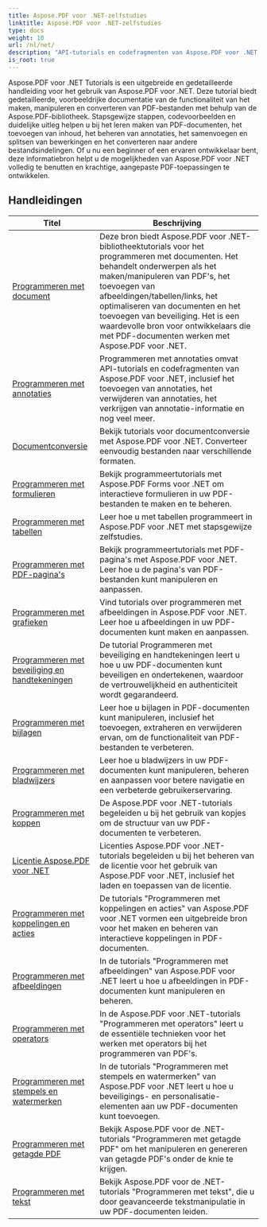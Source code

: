 ```yaml
---
title: Aspose.PDF voor .NET-zelfstudies
linktitle: Aspose.PDF voor .NET-zelfstudies
type: docs
weight: 10
url: /nl/net/
description: "API-tutorials en codefragmenten van Aspose.PDF voor .NET, inclusief het maken, bewerken, converteren, afdrukken en nog veel meer functies voor het gebruik van de verwerking van PDF-documenten"
is_root: true
---
```


Aspose.PDF voor .NET Tutorials is een uitgebreide en gedetailleerde handleiding voor het gebruik van Aspose.PDF voor .NET. Deze tutorial biedt gedetailleerde, voorbeeldrijke documentatie van de functionaliteit van het maken, manipuleren en converteren van PDF-bestanden met behulp van de Aspose.PDF-bibliotheek. Stapsgewijze stappen, codevoorbeelden en duidelijke uitleg helpen u bij het leren maken van PDF-documenten, het toevoegen van inhoud, het beheren van annotaties, het samenvoegen en splitsen van bewerkingen en het converteren naar andere bestandsindelingen. Of u nu een beginner of een ervaren ontwikkelaar bent, deze informatiebron helpt u de mogelijkheden van Aspose.PDF voor .NET volledig te benutten en krachtige, aangepaste PDF-toepassingen te ontwikkelen.

## Handleidingen
| Titel | Beschrijving |
| --- | --- | 
| [Programmeren met document](./programming-with-document/) | Deze bron biedt Aspose.PDF voor .NET-bibliotheektutorials voor het programmeren met documenten. Het behandelt onderwerpen als het maken/manipuleren van PDF's, het toevoegen van afbeeldingen/tabellen/links, het optimaliseren van documenten en het toevoegen van beveiliging. Het is een waardevolle bron voor ontwikkelaars die met PDF-documenten werken met Aspose.PDF voor .NET. |
| [Programmeren met annotaties](./annotations/) | Programmeren met annotaties omvat API-tutorials en codefragmenten van Aspose.PDF voor .NET, inclusief het toevoegen van annotaties, het verwijderen van annotaties, het verkrijgen van annotatie-informatie en nog veel meer. |  
| [Documentconversie](./document-conversion/) | Bekijk tutorials voor documentconversie met Aspose.PDF voor .NET. Converteer eenvoudig bestanden naar verschillende formaten. |
| [Programmeren met formulieren](./programming-with-forms/) | Bekijk programmeertutorials met Aspose.PDF Forms voor .NET om interactieve formulieren in uw PDF-bestanden te maken en te beheren. |
| [Programmeren met tabellen](./programming-with-tables/) | Leer hoe u met tabellen programmeert in Aspose.PDF voor .NET met stapsgewijze zelfstudies. | 
| [Programmeren met PDF-pagina's](./programming-with-pdf-pages/) | Bekijk programmeertutorials met PDF-pagina's met Aspose.PDF voor .NET. Leer hoe u de pagina's van PDF-bestanden kunt manipuleren en aanpassen. |
| [Programmeren met grafieken](./programming-with-graphs/) | Vind tutorials over programmeren met afbeeldingen in Aspose.PDF voor .NET. Leer hoe u afbeeldingen in uw PDF-documenten kunt maken en aanpassen. |
| [Programmeren met beveiliging en handtekeningen](./programming-with-security-and-signatures/) | De tutorial Programmeren met beveiliging en handtekeningen leert u hoe u uw PDF-documenten kunt beveiligen en ondertekenen, waardoor de vertrouwelijkheid en authenticiteit wordt gegarandeerd. |
| [Programmeren met bijlagen](./programming-with-attachments/) | Leer hoe u bijlagen in PDF-documenten kunt manipuleren, inclusief het toevoegen, extraheren en verwijderen ervan, om de functionaliteit van PDF-bestanden te verbeteren. |
| [Programmeren met bladwijzers](./programming-with-bookmarks/) | Leer hoe u bladwijzers in uw PDF-documenten kunt manipuleren, beheren en aanpassen voor betere navigatie en een verbeterde gebruikerservaring. |
| [Programmeren met koppen](./programming-with-headings/) | De Aspose.PDF voor .NET-tutorials begeleiden u bij het gebruik van kopjes om de structuur van uw PDF-documenten te verbeteren. |
| [Licentie Aspose.PDF voor .NET](./licensing-aspose-pdf/) | Licenties Aspose.PDF voor .NET-tutorials begeleiden u bij het beheren van de licentie voor het gebruik van Aspose.PDF voor .NET, inclusief het laden en toepassen van de licentie. |
| [Programmeren met koppelingen en acties](./programming-with-links-and-actions/) | De tutorials "Programmeren met koppelingen en acties" van Aspose.PDF voor .NET vormen een uitgebreide bron voor het maken en beheren van interactieve koppelingen in PDF-documenten. |
| [Programmeren met afbeeldingen](./programming-with-images/) | In de tutorials "Programmeren met afbeeldingen" van Aspose.PDF voor .NET leert u hoe u afbeeldingen in PDF-documenten kunt manipuleren en beheren. |
| [Programmeren met operators](./programming-with-operators/) | In de Aspose.PDF voor .NET-tutorials "Programmeren met operators" leert u de essentiële technieken voor het werken met operators bij het programmeren van PDF's. |
| [Programmeren met stempels en watermerken](./programming-with-stamps-and-watermarks/) | In de tutorials "Programmeren met stempels en watermerken" van Aspose.PDF voor .NET leert u hoe u beveiligings- en personalisatie-elementen aan uw PDF-documenten kunt toevoegen. |
| [Programmeren met getagde PDF](./programming-with-tagged-pdf/) | Bekijk Aspose.PDF voor de .NET-tutorials "Programmeren met getagde PDF" om het manipuleren en genereren van getagde PDF's onder de knie te krijgen. |
| [Programmeren met tekst](./programming-with-text/) | Bekijk Aspose.PDF voor de .NET-tutorials "Programmeren met tekst", die u door geavanceerde tekstmanipulatie in uw PDF-documenten leiden. |